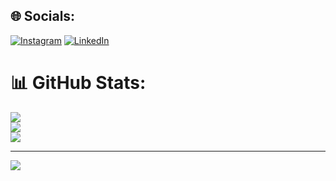 
## 🌐 Socials:
 [![Instagram](https://img.shields.io/badge/Instagram-%23E4405F.svg?logo=Instagram&logoColor=white)](https://www.instagram.com/luannthuann/) [![LinkedIn](https://img.shields.io/badge/LinkedIn-%230077B5.svg?logo=linkedin&logoColor=white)](https://www.linkedin.com/in/luann-leal-b30300194/)
# 📊 GitHub Stats:
![](https://github-readme-stats.vercel.app/api?username=LuannThuann&theme=dark&hide_border=true&include_all_commits=false&count_private=false)<br/>
![](https://github-readme-streak-stats.herokuapp.com/?user=LuannThuann&theme=dark&hide_border=true)<br/>
![](https://github-readme-stats.vercel.app/api/top-langs/?username=LuannThuann&theme=dark&hide_border=true&include_all_commits=false&count_private=false&layout=compact)

---
[![](https://visitcount.itsvg.in/api?id=LuannThuann&icon=0&color=0)](https://visitcount.itsvg.in)

<!-- Proudly created with GPRM ( https://gprm.itsvg.in ) -->
